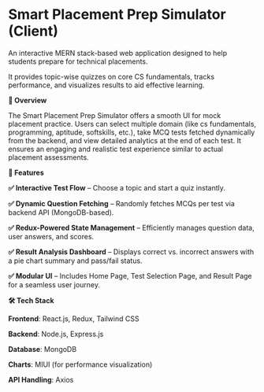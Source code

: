 # Smart Placement Prep Simulator (Client)

An interactive MERN stack-based web application designed to help students prepare for technical placements.

It provides topic-wise quizzes on core CS fundamentals, tracks performance, and visualizes results to aid effective learning.


**📝 Overview**

The Smart Placement Prep Simulator offers a smooth UI for mock placement practice.
Users can select multiple domain (like cs fundamentals, programming, aptitude, softskills, etc.), take MCQ tests fetched dynamically from the backend, and view detailed analytics at the end of each test.
It ensures an engaging and realistic test experience similar to actual placement assessments.


**🚀 Features**

**✅ Interactive Test Flow** – Choose a topic and start a quiz instantly.

**✅ Dynamic Question Fetching** – Randomly fetches MCQs per test via backend API (MongoDB-based).

**✅ Redux-Powered State Management** – Efficiently manages question data, user answers, and scores.

**✅ Result Analysis Dashboard** – Displays correct vs. incorrect answers with a pie chart summary and pass/fail status.

**✅ Modular UI** – Includes Home Page, Test Selection Page, and Result Page for a seamless user journey.


**🛠️ Tech Stack**

**Frontend**: React.js, Redux, Tailwind CSS

**Backend**: Node.js, Express.js

**Database**: MongoDB

**Charts**: MIUI (for performance visualization)

**API Handling**: Axios
